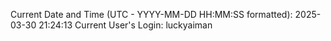 Current Date and Time (UTC - YYYY-MM-DD HH:MM:SS formatted): 2025-03-30 21:24:13
Current User's Login: luckyaiman
